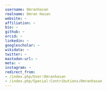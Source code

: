 ```yaml
---
username: Omranhasan
realname: Omran Hasan
website: ~
affiliation: ~
bio: ~
github: ~
orcid: ~
linkedin: ~
googlescholar: ~
wikidata: ~
twitter: ~
mastodon-url: ~
meta: ~
instagram: ~
redirect_from:
- /index.php/User:Omranhasan
- /index.php/Special:Contributions/Omranhasan
---
```

